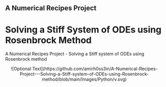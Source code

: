 ## A Numerical Recipes Project
# Solving a Stiff System of ODEs using Rosenbrock Method
A Numerical Recipes Project - Solving a Stiff system of  ODEs using Rosenbrock method

<p align="center">
![Optional Text](https://github.com/amirh0ss3in/A-Numerical-Recipes-Project---Solving-a-Stiff-system-of-ODEs-using-Rosenbrock-method/blob/main/Images/Python/v.svg)
<p>
